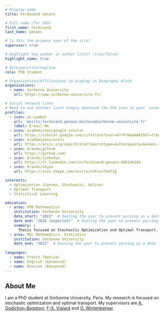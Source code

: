 ```yaml
---
# Display name
title: Ferdinand Genans

# Full name (for SEO)
first_name: Ferdinand
last_name: Genans

# Is this the primary user of the site?
superuser: true

# Highlight the author in author lists? (true/false)
highlight_name: true

# Role/position/tagline
role: PhD Student

# Organizations/Affiliations to display in Biography block
organizations:
  - name: Sorbonne University
    url: https://www.sorbonne-universite.fr/

# Social network links
# Need to use another icon? Simply download the SVG icon to your `assets/media/icons/` folder.
profiles:
  - icon: at-symbol
    url: 'mailto:ferdinand.genans-boiteux@sorbonne-universite.fr'
    label: E-mail Me
  - icon: academicons/google-scholar
    url: https://scholar.google.com/citations?user=A7rPrHwAAAAJ&hl=fr&oi=ao
  - icon: academicons/arxiv
    url: https://arxiv.org/search/stat?searchtype=author&query=Genans,+F
  - icon: brands/github
    url: https://github.com/
  - icon: brands/linkedin
    url: https://fr.linkedin.com/in/ferdinand-genans-048146244
  - icon: brands/skype
    url: https://join.skype.com/invite/eYFcsv7e4YJg

interests:
  - Optimization (Convex, Stochastic, Online)
  - Optimal Transport
  - Statistical Learning

education:
  - area: PhD Mathematics
    institution: Sorbonne University
    date_start: "2023"  # Quoting the year to prevent parsing as a date
    date_end: "2026 (expected)"  # Quoting the year to prevent parsing as a date
    summary: |
      Thesis focused on Stochastic Optimization and Optimal Transport. Supervised by [A. Godichon-Baggioni](https://godichon.perso.math.cnrs.fr/), [F-X. Vialard](https://angkor.univ-mlv.fr/~vialard/) and [O. Wintenberger](https://wintenberger.fr).
  - area: MSc Mathematics, Statistics
    institution: Sorbonne University
    date_end: "2023"  # Quoting the year to prevent parsing as a date
   
languages:
  - name: French (Native)
  - name: English (Advanced)
  - name: Russian (Advanced)
---
```


## About Me

I am a PhD student at Sorbonne University, Paris. My research is focused on stochastic optimization and optimal transport. My supervisors are [A. Godichon-Baggioni](https://godichon.perso.math.cnrs.fr/), [F-X. Vialard](https://angkor.univ-mlv.fr/~vialard/) and [O. Wintenberger](https://wintenberger.fr).
